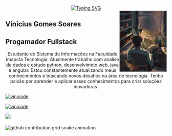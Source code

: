 <div align="center">
  <a href="https://git.io/typing-svg">
    <img src="https://readme-typing-svg.demolab.com?font=Fira+Code&weight=500&size=22&pause=1000&color=1D1FD2FF&center=true&vCenter=true&random=false&width=524&lines=%E2%8A%B9+Welcome+to+my+profile!+%CB%99%E1%B5%95%CB%99+%E2%8A%B9+" alt="Typing SVG">
  </a>
</div>

<img align="right" alt="" height="190px" src="./src/study.gif">

## Vinícius Gomes Soares

## Progamador Fullstack

<p align="center">Estudante de Sistema de Informações na Faculdade Imapcta Tecnologia. Atualmente trabalho com analise de dados e estudo python, desenvolvimeto web, java e angular.
Estou constantemente atualizando meus conhecimentos e buscando novos desafios na área de tecnologia. Tenho paixão por aprender e aplicar esses conhecimentos para criar soluções inovadoras.
  

[![vinicode](https://github-readme-stats.vercel.app/api?username=ViniciusGomesSoares&theme=tokyonight)](https://github.com/ViniciusGomesSoares/github-readme-stats)

[![vinicode](https://github-readme-stats.vercel.app/api/top-langs/?username=ViniciusGomesSoares&hide=html&layout=compact&theme=tokyonight)](https://github.com/ViniciusGomesSoares/github-readme-stats)



<a href="https://www.linkedin.com/in/vinigomessoares/"><img src="https://cdn1.iconfinder.com/data/icons/logotypes/32/circle-linkedin-512.png" style="height:50px;"></a>

<picture align="center">
  <source media="(prefers-color-scheme: dark)" srcset="https://raw.githubusercontent.com/ViniciusGomesSoares/ViniciusGomesSoares/output/github-contribution-grid-snake-dark.svg">
  <source media="(prefers-color-scheme: light)" srcset="https://raw.githubusercontent.com/ViniciusGomesSoares/ViniciusGomesSoares/output/github-contribution-grid-snake-dark.svg">
  <img align="center" alt="github contribution grid snake animation" src="https://raw.githubusercontent.com/ViniciusGomesSoares/ViniciusGomesSoares/output/github-contribution-grid-snake.svg">
</picture>
